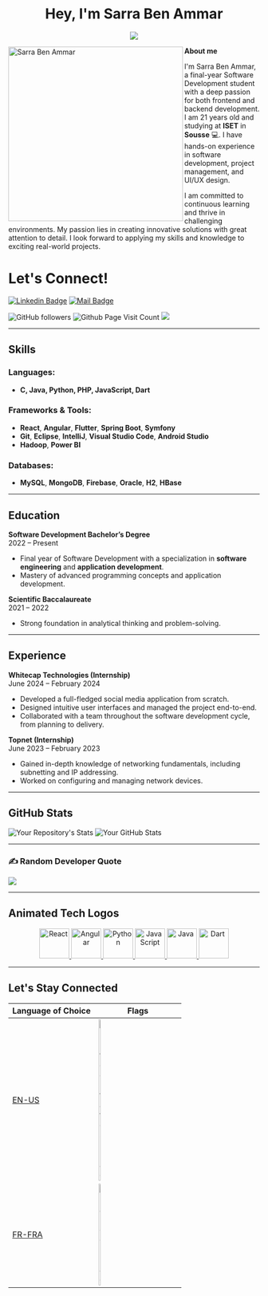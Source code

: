 <h1 align="center"><b>Hey, I'm Sarra Ben Ammar</b></h1>

<p align="center">
  <a href="https://github.com/DenverCoder1/readme-typing-svg">
    <img src="https://readme-typing-svg.herokuapp.com?font=Time+New+Roman&color=cyan&size=25&center=true&vCenter=true&width=600&height=100&lines=Hey!+I'm+Sarra+Ben+Ammar;Software+Developer;Passionate+About+Frontend+and+Backend+Development;Always+Learning+New+Things">
  </a>
</p>

<!-- Profile image -->
<img title="My Avatar" align="left" src="https://img.freepik.com/premium-photo/beautiful-hijab-women-hand-drawn-illustration_705652-931.jpg" width="350px" alt="Sarra Ben Ammar">

**About me**

I'm Sarra Ben Ammar, a final-year Software Development student with a deep passion for both frontend and backend development. I am 21 years old and studying at **ISET** in **Sousse** 💻. I have hands-on experience in software development, project management, and UI/UX design.

I am committed to continuous learning and thrive in challenging environments. My passion lies in creating innovative solutions with great attention to detail. I look forward to applying my skills and knowledge to exciting real-world projects.

# Let's Connect!

[![Linkedin Badge](https://img.shields.io/badge/-SarraBenAmmar-0e76a8?style=flat&labelColor=0e76a8&logo=linkedin&logoColor=white)](https://www.linkedin.com/in/sarra-ben-ammar-095029252/)
[![Mail Badge](https://img.shields.io/badge/-SarraBenAmmar-c0392b?style=flat&labelColor=c0392b&logo=gmail&logoColor=white)](mailto:sarrabhbam@gmail.com)

![GitHub followers](https://img.shields.io/github/followers/SarraBenAmmar?style=social)
![Github Page Visit Count](https://komarev.com/ghpvc/?username=SarraBenAmmar)
<img src="https://img.shields.io/badge/Age-21-blue" />

---

## Skills

### Languages:
- **C, Java, Python, PHP, JavaScript, Dart**

### Frameworks & Tools:
- **React**, **Angular**, **Flutter**, **Spring Boot**, **Symfony**
- **Git**, **Eclipse**, **IntelliJ**, **Visual Studio Code**, **Android Studio**
- **Hadoop**, **Power BI**

### Databases:
- **MySQL**, **MongoDB**, **Firebase**, **Oracle**, **H2**, **HBase**

---

## Education

**Software Development Bachelor’s Degree**  
2022 – Present  
- Final year of Software Development with a specialization in **software engineering** and **application development**.
- Mastery of advanced programming concepts and application development.

**Scientific Baccalaureate**  
2021 – 2022  
- Strong foundation in analytical thinking and problem-solving.

---

## Experience

**Whitecap Technologies (Internship)**  
June 2024 – February 2024  
- Developed a full-fledged social media application from scratch.
- Designed intuitive user interfaces and managed the project end-to-end.
- Collaborated with a team throughout the software development cycle, from planning to delivery.

**Topnet (Internship)**  
June 2023 – February 2023  
- Gained in-depth knowledge of networking fundamentals, including subnetting and IP addressing.
- Worked on configuring and managing network devices.

---

## GitHub Stats

![Your Repository's Stats](https://github-readme-stats.vercel.app/api/top-langs/?username=SarraBenAmmar&show_icons=true&locale=en&layout=compact&langs_count=50&theme=algolia)
![Your GitHub Stats](https://github-readme-stats.vercel.app/api?username=SarraBenAmmar&show_icons=true&theme=radical)

---

### ✍️ Random Developer Quote
![](https://quotes-github-readme.vercel.app/api?type=horizontal&theme=radical)

---

## Animated Tech Logos

<p align="center">
  <!-- React -->
  <a href="https://reactjs.org/">
    <img src="https://raw.githubusercontent.com/DenverCoder1/devicon/master/icons/react/react-original.svg" alt="React" width="60" height="60"/>
  </a>
  <!-- Angular -->
  <a href="https://angular.io/">
    <img src="https://raw.githubusercontent.com/DenverCoder1/devicon/master/icons/angular/angular-original.svg" alt="Angular" width="60" height="60"/>
  </a>
  <!-- Python -->
  <a href="https://www.python.org/">
    <img src="https://raw.githubusercontent.com/DenverCoder1/devicon/master/icons/python/python-original.svg" alt="Python" width="60" height="60"/>
  </a>
  <!-- JavaScript -->
  <a href="https://www.javascript.com/">
    <img src="https://raw.githubusercontent.com/DenverCoder1/devicon/master/icons/javascript/javascript-original.svg" alt="JavaScript" width="60" height="60"/>
  </a>
  <!-- Java -->
  <a href="https://www.java.com/">
    <img src="https://raw.githubusercontent.com/DenverCoder1/devicon/master/icons/java/java-original.svg" alt="Java" width="60" height="60"/>
  </a>
  <!-- Dart -->
  <a href="https://dart.dev/">
    <img src="https://raw.githubusercontent.com/DenverCoder1/devicon/master/icons/dart/dart-original.svg" alt="Dart" width="60" height="60"/>
  </a>
</p>

---

## Let's Stay Connected

| Language of Choice           | Flags                                                 |
| ---------------------------- | ----------------------------------------------------- |
| [EN-US](./README.md)          | <img width="15%" alt="United States Flag" title="USA" src="https://upload.wikimedia.org/wikipedia/commons/a/a4/Flag_of_the_United_States.svg" /> |
| [FR-FRA](./README-FR-FRA.md)  | <img width="15%" alt="France Flag" title="France" src="https://upload.wikimedia.org/wikipedia/commons/c/c3/Flag_of_France.svg" /> |
